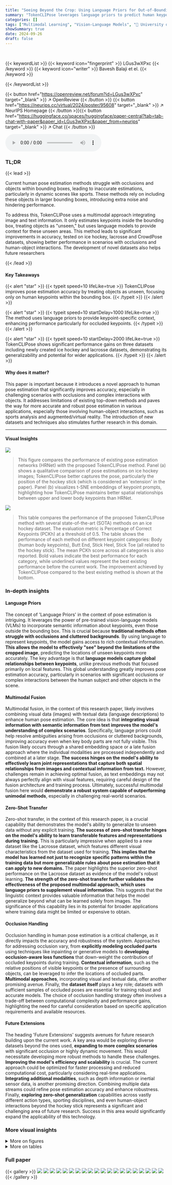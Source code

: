 ```yaml
---
title: "Seeing Beyond the Crop: Using Language Priors for Out-of-Bounding Box Keypoint Prediction"
summary: "TokenCLIPose leverages language priors to predict human keypoints beyond bounding boxes, improving pose estimation accuracy significantly on ice hockey, lacrosse and CrowdPose datasets."
categories: []
tags: ["Multimodal Learning", "Vision-Language Models", "🏢 University of Waterloo",]
showSummary: true
date: 2024-09-26
draft: false
---
```


<br>

{{< keywordList >}}
{{< keyword icon="fingerprint" >}} LGus3wXPxc {{< /keyword >}}
{{< keyword icon="writer" >}} Bavesh Balaji et el. {{< /keyword >}}
 
{{< /keywordList >}}

{{< button href="https://openreview.net/forum?id=LGus3wXPxc" target="_blank" >}}
↗ OpenReview
{{< /button >}}
{{< button href="https://neurips.cc/virtual/2024/poster/95608" target="_blank" >}}
↗ NeurIPS Homepage
{{< /button >}}{{< button href="https://huggingface.co/spaces/huggingface/paper-central?tab=tab-chat-with-paper&paper_id=LGus3wXPxc&paper_from=neurips" target="_blank" >}}
↗ Chat
{{< /button >}}



<audio controls>
    <source src="https://ai-paper-reviewer.com/LGus3wXPxc/podcast.wav" type="audio/wav">
    Your browser does not support the audio element.
</audio>


### TL;DR


{{< lead >}}

Current human pose estimation methods struggle with occlusions and objects within bounding boxes, leading to inaccurate estimations, particularly in dynamic scenes like sports.  These methods rely on including these objects in larger bounding boxes, introducing extra noise and hindering performance.



To address this, TokenCLIPose uses a multimodal approach integrating image and text information.  It only estimates keypoints inside the bounding box, treating objects as "unseen," but uses language models to provide context for these unseen areas. This method leads to significant improvements in accuracy, tested on ice hockey, lacrosse and CrowdPose datasets, showing better performance in scenarios with occlusions and human-object interactions. The development of novel datasets also helps future researchers

{{< /lead >}}


#### Key Takeaways

{{< alert "star" >}}
{{< typeit speed=10 lifeLike=true >}} TokenCLIPose improves pose estimation accuracy by treating objects as unseen, focusing only on human keypoints within the bounding box. {{< /typeit >}}
{{< /alert >}}

{{< alert "star" >}}
{{< typeit speed=10 startDelay=1000 lifeLike=true >}} The method uses language priors to provide keypoint-specific context, enhancing performance particularly for occluded keypoints. {{< /typeit >}}
{{< /alert >}}

{{< alert "star" >}}
{{< typeit speed=10 startDelay=2000 lifeLike=true >}} TokenCLIPose shows significant performance gains on three datasets including newly created ice hockey and lacrosse datasets, demonstrating its generalizability and potential for wider applications. {{< /typeit >}}
{{< /alert >}}

#### Why does it matter?
This paper is important because it introduces a novel approach to human pose estimation that significantly improves accuracy, especially in challenging scenarios with occlusions and complex interactions with objects.  It addresses limitations of existing top-down methods and paves the way for more accurate and robust pose estimation in various applications, especially those involving human-object interactions, such as sports analysis and augmented/virtual reality. The introduction of new datasets and techniques also stimulates further research in this domain.

------
#### Visual Insights



![](https://ai-paper-reviewer.com/LGus3wXPxc/figures_1_1.jpg)

> This figure compares the performance of existing pose estimation networks (HRNet) with the proposed TokenCLIPose method.  Panel (a) shows a qualitative comparison of pose estimations on ice hockey images; TokenCLIPose better captures the pose, particularly the position of the hockey stick (which is considered an 'extension' in the paper). Panel (b) visualizes t-SNE embeddings of keypoint prompts, highlighting how TokenCLIPose maintains better spatial relationships between upper and lower body keypoints than HRNet.





![](https://ai-paper-reviewer.com/LGus3wXPxc/tables_6_1.jpg)

> This table compares the performance of the proposed TokenCLIPose method with several state-of-the-art (SOTA) methods on an ice hockey dataset.  The evaluation metric is Percentage of Correct Keypoints (PCKh) at a threshold of 0.5.  The table shows the performance of each method on different keypoint categories: Body (human body keypoints), Butt End, Stick Heel, Stick Toe (all related to the hockey stick).  The mean PCKh score across all categories is also reported.  Bold values indicate the best performance for each category, while underlined values represent the best existing performance before the current work.  The improvement achieved by TokenCLIPose compared to the best existing method is shown at the bottom.





### In-depth insights


#### Language Priors
The concept of 'Language Priors' in the context of pose estimation is intriguing.  It leverages the power of pre-trained vision-language models (VLMs) to incorporate semantic information about keypoints, even those outside the bounding box.  This is crucial because **traditional methods often struggle with occlusions and cluttered backgrounds**.  By using language to represent keypoints, the model gains access to rich contextual information.  **This allows the model to effectively "see" beyond the limitations of the cropped image**, predicting the locations of unseen keypoints more accurately. The key advantage is that **language models capture global relationships between keypoints**, unlike previous methods that focused primarily on local features.  This global understanding greatly improves pose estimation accuracy, particularly in scenarios with significant occlusions or complex interactions between the human subject and other objects in the scene.

#### Multimodal Fusion
Multimodal fusion, in the context of this research paper, likely involves combining visual data (images) with textual data (language descriptions) to enhance human pose estimation.  The core idea is that **integrating visual information with semantic information from text improves the model's understanding of complex scenarios**.  Specifically, language priors could help resolve ambiguities arising from occlusions or cluttered backgrounds, improving accuracy even when key body parts are not fully visible. This fusion likely occurs through a shared embedding space or a late fusion approach where the individual modalities are processed independently and combined at a later stage. **The success hinges on the model's ability to effectively learn joint representations that capture both spatial relationships from images and contextual information from text.**  However, challenges remain in achieving optimal fusion, as text embeddings may not always perfectly align with visual features, requiring careful design of the fusion architecture and training process. Ultimately, successful multimodal fusion here would **demonstrate a robust system capable of outperforming unimodal methods**, especially in challenging real-world scenarios.

#### Zero-Shot Transfer
Zero-shot transfer, in the context of this research paper, is a crucial capability that demonstrates the model's ability to generalize to unseen data without any explicit training.  **The success of zero-shot transfer hinges on the model's ability to learn transferable features and representations during training.** This is particularly impressive when applied to a new dataset like the Lacrosse dataset, which features different visual characteristics from the dataset used for training.  **This implies that the model has learned not just to recognize specific patterns within the training data but more generalizable rules about pose estimation that it can apply to new domains.**  The paper highlights the superior zero-shot performance on the Lacrosse dataset as evidence of the model's robust learning. **The strength of the zero-shot transfer further validates the effectiveness of the proposed multimodal approach, which uses language priors to supplement visual information.**  This suggests that the linguistic context provides valuable information that helps the model generalize beyond what can be learned solely from images. The significance of this capability lies in its potential for broader applications where training data might be limited or expensive to obtain.

#### Occlusion Handling
Occlusion handling in human pose estimation is a critical challenge, as it directly impacts the accuracy and robustness of the system.  Approaches for addressing occlusion vary, from **explicitly modeling occluded parts** using techniques like inpainting or generative models to **developing occlusion-aware loss functions** that down-weight the contribution of occluded keypoints during training.  **Contextual information**, such as the relative positions of visible keypoints or the presence of surrounding objects, can be leveraged to infer the locations of occluded parts. **Multimodal approaches**, incorporating visual and textual data, offer another promising avenue.  Finally, the **dataset itself** plays a key role; datasets with sufficient samples of occluded poses are essential for training robust and accurate models.  The choice of occlusion handling strategy often involves a trade-off between computational complexity and performance gains, highlighting the need for careful consideration based on specific application requirements and available resources.

#### Future Extensions
The heading 'Future Extensions' suggests avenues for future research building upon the current work.  A key area would be exploring diverse datasets beyond the ones used, **expanding to more complex scenarios** with significant occlusion or highly dynamic movement. This would necessitate developing more robust methods to handle these challenges. **Improving the model's efficiency and scalability** is crucial.  The current approach could be optimized for faster processing and reduced computational cost, particularly considering real-time applications.  **Integrating additional modalities**, such as depth information or inertial sensor data, is another promising direction. Combining multiple data streams could refine pose estimation accuracy and enhance robustness. Finally, **exploring zero-shot generalization** capabilities across vastly different action types, sporting disciplines, and even human-object interactions beyond the hockey stick represents a significant and challenging area of future research.  Success in this area would significantly expand the applicability of this technology.


### More visual insights

<details>
<summary>More on figures
</summary>


![](https://ai-paper-reviewer.com/LGus3wXPxc/figures_3_1.jpg)

> This figure illustrates the architecture of the TokenCLIPose model.  It shows a pipeline where an image encoder extracts features from the input image, which are then used to generate coarse human keypoint predictions. A text-based keypoint encoder extracts keypoint-specific text tokens (using Vision Language Models).  These features, along with the coarse keypoint locations, are combined and fed to a transformer decoder. This decoder outputs the final 2D keypoint predictions, which are then used with the RLE (Run-Length Encoding) loss to train the model. This shows how the model integrates both image and text information to improve the accuracy of keypoint predictions, particularly for those keypoints outside the bounding box.


![](https://ai-paper-reviewer.com/LGus3wXPxc/figures_5_1.jpg)

> This figure shows a qualitative comparison of the proposed TokenCLIPose method against the HRNet-W48 baseline.  The comparison is performed on the ice hockey dataset, highlighting the superior performance of TokenCLIPose in accurately predicting keypoints, particularly in challenging scenarios such as those involving motion blur and occlusion. The images demonstrate that TokenCLIPose more accurately captures the pose of the hockey players and sticks even when there is significant motion blur and occlusion compared to the baseline HRNet-W48.


![](https://ai-paper-reviewer.com/LGus3wXPxc/figures_8_1.jpg)

> This figure shows qualitative results of the TokenCLIPose model on the CrowdPose dataset. It visually demonstrates the model's ability to accurately predict human poses, even in challenging scenarios with significant occlusions and complex interactions. Each image shows a person in various poses and activities with the predicted keypoints overlaid in red. The accuracy and detail of the predicted keypoints highlight the effectiveness of the proposed TokenCLIPose approach in handling complex real-world scenarios.


![](https://ai-paper-reviewer.com/LGus3wXPxc/figures_13_1.jpg)

> This figure shows qualitative results of the proposed TokenCLIPose method for extension pose estimation on ice hockey and Lacrosse datasets.  The key aspect highlighted is the prediction of keypoints (pose) of the hockey stick and Lacrosse stick, which extend beyond the cropped image bounding box.  The images showcase the accuracy of the model in estimating the pose of these extensions, even when parts of the extension are outside the area typically used for pose estimation. This demonstrates the model's ability to effectively ‘see beyond the crop’ and leverage context even for unseen keypoints.


</details>




<details>
<summary>More on tables
</summary>


![](https://ai-paper-reviewer.com/LGus3wXPxc/tables_6_2.jpg)
> This table compares the performance of TokenCLIPose with state-of-the-art (SOTA) methods on a Lacrosse dataset using the Percentage of Correct Keypoints (PCKh) metric at a threshold of 0.5.  The comparison is done using a zero-shot transfer approach, meaning the model trained on the ice hockey dataset was directly evaluated on the Lacrosse dataset without any further training or fine-tuning.  The table shows the PCKh scores for different body parts (Body, Butt End, Stick Heel) and the mean across all parts.  The improvement achieved by TokenCLIPose over other methods is also highlighted.

![](https://ai-paper-reviewer.com/LGus3wXPxc/tables_7_1.jpg)
> This table compares the performance of the proposed TokenCLIPose method with several state-of-the-art (SOTA) methods on the CrowdPose dataset.  The evaluation metric used is Average Precision (AP), along with its variations at different thresholds (AP50, AP75, APE, APM, APH).  Boldface indicates the best performing method for each metric, and underlined values highlight the second-best performance. The 'Improvement' row shows the percentage improvement of TokenCLIPose over the best SOTA method for each metric.

![](https://ai-paper-reviewer.com/LGus3wXPxc/tables_7_2.jpg)
> This table presents the results of an ablation study on different attention mechanisms used in the TokenCLIPose model. The study compares the performance of three different attention mechanisms: Intention [46], Self-attention, and Cross-attention. The results show that the Cross-attention mechanism achieves the highest overall accuracy, with a slight improvement over the Self-attention mechanism.

![](https://ai-paper-reviewer.com/LGus3wXPxc/tables_7_3.jpg)
> This table shows the results of an ablation study on the impact of different text prompt strategies on the accuracy of stick keypoint prediction in an ice hockey dataset.  Three conditions are compared: no text prompt, a single text prompt, and an ensemble of text prompts. The 'Stick Accuracy' column reports the performance metric specifically for stick keypoints, while the 'Mean' column shows the average performance across all keypoints. The results demonstrate the positive effect of adding text prompts and the benefit of using an ensemble of prompts for improved accuracy.

![](https://ai-paper-reviewer.com/LGus3wXPxc/tables_7_4.jpg)
> This table presents the ablation study of the proposed TokenCLIPose model by removing different modalities one by one to analyze the impact of each modality. It shows that including text tokens significantly improves the accuracy by 3.35%, while location tokens have only a minimal impact (0.45%).

![](https://ai-paper-reviewer.com/LGus3wXPxc/tables_8_1.jpg)
> This table compares the model's performance using bounding boxes from the Faster-RCNN object detector versus ground truth bounding boxes.  It shows a small improvement in accuracy (2.47%) when using ground truth bounding boxes, suggesting that the model is fairly robust to the quality of the bounding box input.

![](https://ai-paper-reviewer.com/LGus3wXPxc/tables_13_1.jpg)
> This table compares the performance of the proposed TokenCLIPose method with other state-of-the-art (SOTA) methods on the CrowdPose dataset.  The metrics used for comparison are Average Precision (AP) and its variants at different intersection over union (IoU) thresholds (AP50, AP75).  It also includes AP_E (Average Precision for easy examples), AP_M (Average Precision for medium examples), and AP_H (Average Precision for hard examples).  The table highlights TokenCLIPose's superior performance over other methods, demonstrating its effectiveness in human pose estimation.

</details>




### Full paper

{{< gallery >}}
<img src="https://ai-paper-reviewer.com/LGus3wXPxc/1.png" class="grid-w50 md:grid-w33 xl:grid-w25" />
<img src="https://ai-paper-reviewer.com/LGus3wXPxc/2.png" class="grid-w50 md:grid-w33 xl:grid-w25" />
<img src="https://ai-paper-reviewer.com/LGus3wXPxc/3.png" class="grid-w50 md:grid-w33 xl:grid-w25" />
<img src="https://ai-paper-reviewer.com/LGus3wXPxc/4.png" class="grid-w50 md:grid-w33 xl:grid-w25" />
<img src="https://ai-paper-reviewer.com/LGus3wXPxc/5.png" class="grid-w50 md:grid-w33 xl:grid-w25" />
<img src="https://ai-paper-reviewer.com/LGus3wXPxc/6.png" class="grid-w50 md:grid-w33 xl:grid-w25" />
<img src="https://ai-paper-reviewer.com/LGus3wXPxc/7.png" class="grid-w50 md:grid-w33 xl:grid-w25" />
<img src="https://ai-paper-reviewer.com/LGus3wXPxc/8.png" class="grid-w50 md:grid-w33 xl:grid-w25" />
<img src="https://ai-paper-reviewer.com/LGus3wXPxc/9.png" class="grid-w50 md:grid-w33 xl:grid-w25" />
<img src="https://ai-paper-reviewer.com/LGus3wXPxc/10.png" class="grid-w50 md:grid-w33 xl:grid-w25" />
<img src="https://ai-paper-reviewer.com/LGus3wXPxc/11.png" class="grid-w50 md:grid-w33 xl:grid-w25" />
<img src="https://ai-paper-reviewer.com/LGus3wXPxc/12.png" class="grid-w50 md:grid-w33 xl:grid-w25" />
<img src="https://ai-paper-reviewer.com/LGus3wXPxc/13.png" class="grid-w50 md:grid-w33 xl:grid-w25" />
<img src="https://ai-paper-reviewer.com/LGus3wXPxc/14.png" class="grid-w50 md:grid-w33 xl:grid-w25" />
<img src="https://ai-paper-reviewer.com/LGus3wXPxc/15.png" class="grid-w50 md:grid-w33 xl:grid-w25" />
<img src="https://ai-paper-reviewer.com/LGus3wXPxc/16.png" class="grid-w50 md:grid-w33 xl:grid-w25" />
<img src="https://ai-paper-reviewer.com/LGus3wXPxc/17.png" class="grid-w50 md:grid-w33 xl:grid-w25" />
<img src="https://ai-paper-reviewer.com/LGus3wXPxc/18.png" class="grid-w50 md:grid-w33 xl:grid-w25" />
<img src="https://ai-paper-reviewer.com/LGus3wXPxc/19.png" class="grid-w50 md:grid-w33 xl:grid-w25" />
<img src="https://ai-paper-reviewer.com/LGus3wXPxc/20.png" class="grid-w50 md:grid-w33 xl:grid-w25" />
{{< /gallery >}}